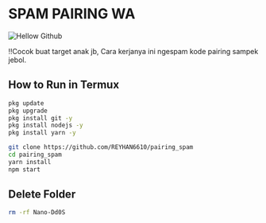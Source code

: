 # SPAM PAIRING WA

![Hellow Github](https://raw.githubusercontent.com/REYHAN6610/pairing_spam/refs/heads/main/goji.gif)

‼️Cocok buat target anak jb, Cara kerjanya ini ngespam kode pairing sampek jebol. 


## How to Run in Termux


```bash
pkg update
pkg upgrade
pkg install git -y
pkg install nodejs -y
pkg install yarn -y

git clone https://github.com/REYHAN6610/pairing_spam
cd pairing_spam
yarn install
npm start

```
## Delete Folder

```bash
rm -rf Nano-Dd0S
